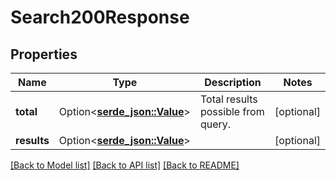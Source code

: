 # Search200Response

## Properties

Name | Type | Description | Notes
------------ | ------------- | ------------- | -------------
**total** | Option<[**serde_json::Value**](.md)> | Total results possible from query. | [optional]
**results** | Option<[**serde_json::Value**](.md)> |  | [optional]

[[Back to Model list]](../README.md#documentation-for-models) [[Back to API list]](../README.md#documentation-for-api-endpoints) [[Back to README]](../README.md)


